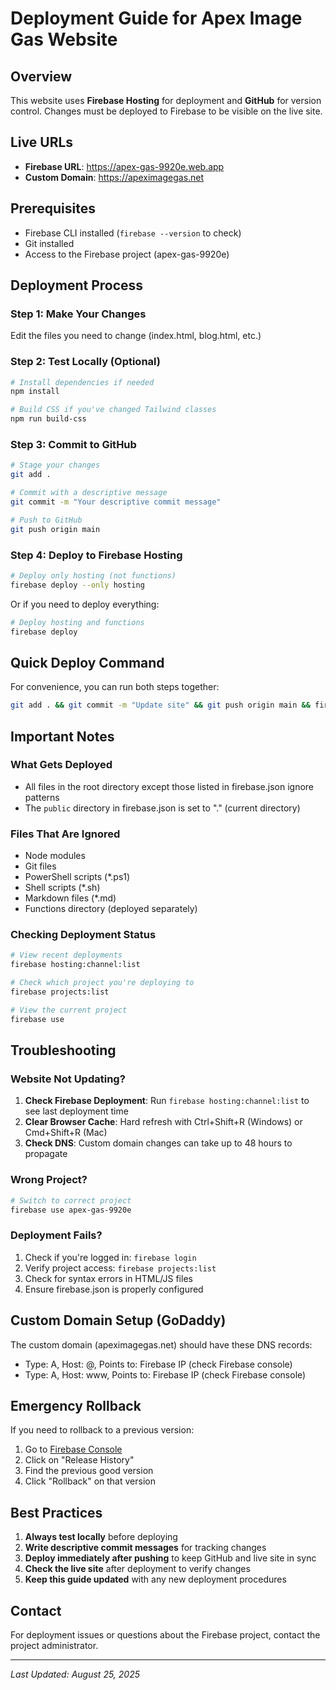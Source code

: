 # Deployment Guide for Apex Image Gas Website

## Overview
This website uses **Firebase Hosting** for deployment and **GitHub** for version control. Changes must be deployed to Firebase to be visible on the live site.

## Live URLs
- **Firebase URL**: https://apex-gas-9920e.web.app
- **Custom Domain**: https://apeximagegas.net

## Prerequisites
- Firebase CLI installed (`firebase --version` to check)
- Git installed
- Access to the Firebase project (apex-gas-9920e)

## Deployment Process

### Step 1: Make Your Changes
Edit the files you need to change (index.html, blog.html, etc.)

### Step 2: Test Locally (Optional)
```bash
# Install dependencies if needed
npm install

# Build CSS if you've changed Tailwind classes
npm run build-css
```

### Step 3: Commit to GitHub
```bash
# Stage your changes
git add .

# Commit with a descriptive message
git commit -m "Your descriptive commit message"

# Push to GitHub
git push origin main
```

### Step 4: Deploy to Firebase Hosting
```bash
# Deploy only hosting (not functions)
firebase deploy --only hosting
```

Or if you need to deploy everything:
```bash
# Deploy hosting and functions
firebase deploy
```

## Quick Deploy Command
For convenience, you can run both steps together:
```bash
git add . && git commit -m "Update site" && git push origin main && firebase deploy --only hosting
```

## Important Notes

### What Gets Deployed
- All files in the root directory except those listed in firebase.json ignore patterns
- The `public` directory in firebase.json is set to "." (current directory)

### Files That Are Ignored
- Node modules
- Git files
- PowerShell scripts (*.ps1)
- Shell scripts (*.sh)
- Markdown files (*.md)
- Functions directory (deployed separately)

### Checking Deployment Status
```bash
# View recent deployments
firebase hosting:channel:list

# Check which project you're deploying to
firebase projects:list

# View the current project
firebase use
```

## Troubleshooting

### Website Not Updating?
1. **Check Firebase Deployment**: Run `firebase hosting:channel:list` to see last deployment time
2. **Clear Browser Cache**: Hard refresh with Ctrl+Shift+R (Windows) or Cmd+Shift+R (Mac)
3. **Check DNS**: Custom domain changes can take up to 48 hours to propagate

### Wrong Project?
```bash
# Switch to correct project
firebase use apex-gas-9920e
```

### Deployment Fails?
1. Check if you're logged in: `firebase login`
2. Verify project access: `firebase projects:list`
3. Check for syntax errors in HTML/JS files
4. Ensure firebase.json is properly configured

## Custom Domain Setup (GoDaddy)
The custom domain (apeximagegas.net) should have these DNS records:
- Type: A, Host: @, Points to: Firebase IP (check Firebase console)
- Type: A, Host: www, Points to: Firebase IP (check Firebase console)

## Emergency Rollback
If you need to rollback to a previous version:
1. Go to [Firebase Console](https://console.firebase.google.com/project/apex-gas-9920e/hosting)
2. Click on "Release History"
3. Find the previous good version
4. Click "Rollback" on that version

## Best Practices
1. **Always test locally** before deploying
2. **Write descriptive commit messages** for tracking changes
3. **Deploy immediately after pushing** to keep GitHub and live site in sync
4. **Check the live site** after deployment to verify changes
5. **Keep this guide updated** with any new deployment procedures

## Contact
For deployment issues or questions about the Firebase project, contact the project administrator.

---
*Last Updated: August 25, 2025*